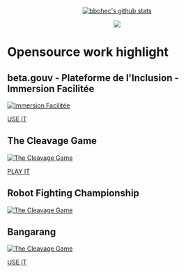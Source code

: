 <div align="center">

[![bbohec's github stats](https://github-readme-stats.vercel.app/api?username=bbohec&title_color=fff&icon_color=8B959E&text_color=9f9f9f&bg_color=0E1217)](https://github.com/bbohec/bbohec)  

![](https://komarev.com/ghpvc/?username=bbohec)

</div>  


# Opensource work highlight

## beta.gouv - Plateforme de l'Inclusion - Immersion Facilitée
[![Immersion Facilitée](https://github.com/user-attachments/assets/bdb8cad4-46bf-4d5f-9139-11705f009a43)](https://immersion-facile.beta.gouv.fr/)

[USE IT](https://immersion-facile.beta.gouv.fr/)

## The Cleavage Game
[![The Cleavage Game](https://img.youtube.com/vi/XXyQlw4wVH4/0.jpg)](https://www.youtube.com/watch?v=XXyQlw4wVH4)

[PLAY IT](https://lejeuduclivage.com/)


## Robot Fighting Championship
[![The Cleavage Game](https://img.youtube.com/vi/DPNg7uOw0K8/0.jpg)](https://www.youtube.com/watch?v=DPNg7uOw0K8)


## Bangarang
[![The Cleavage Game](https://img.youtube.com/vi/gYkuU9KaImg/0.jpg)](https://www.youtube.com/watch?v=gYkuU9KaImg)

[USE IT](https://bangarang.sometimesuseful.com/LanguageSelect)
